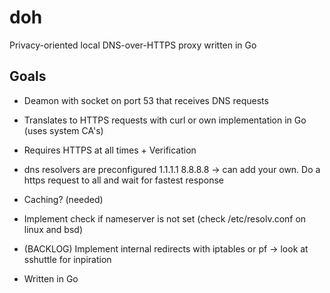 # doh
Privacy-oriented local DNS-over-HTTPS proxy written in Go

## Goals
- Deamon with socket on port 53 that receives DNS requests
- Translates to HTTPS requests with curl or own implementation in Go (uses system CA's)
- Requires HTTPS at all times + Verification

- dns resolvers are preconfigured 1.1.1.1 8.8.8.8 -> can add your own. Do a https request to all and wait for fastest response
- Caching? (needed)

- Implement check if nameserver is not set (check /etc/resolv.conf on linux and bsd)
- (BACKLOG) Implement internal redirects with iptables or pf -> look at sshuttle for inpiration

- Written in Go
